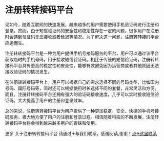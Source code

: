 # 注册转转接码平台

现如今，随着互联网的快速发展，越来越多的用户需要使用手机验证码进行注册和登录。然而，由于短信验证码的安全性和稳定性存在一定的问题，很多用户在注册时会遇到验证码无法接收或者延迟等情况。为了解决这一问题，注册转转接码平台应运而生。

注册转转接码平台是一种为用户提供手机号接码服务的平台，用户可以通过该平台获取临时的手机号码，用于接收短信验证码。相比于传统的短信验证码，注册转转接码平台具有更高的稳定性和安全性，能够有效避免因为运营商或者其他原因无法接收验证码的情况发生。

在注册转转接码平台上，用户可以根据自己的需求选择不同的号码类型，比如国内号码、国际号码等，同时还可以根据使用时长选择不同的套餐，非常灵活和方便。而且，注册转转接码平台还拥有强大的验证码接收速度，几乎可以实时接收短信验证码，大大提高了用户的注册和登录效率。

总的来说，注册转转接码平台为用户提供了一种更加稳定、安全、快捷的手机号接码服务，极大地方便了用户的注册和登录过程。相信随着科技的不断发展，注册转转接码平台将会得到越来越多用户的青睐和使用。

更多 关于注册转转接码平台 请通过✈与我们联系，感谢阅读,谢谢！[点✈这里联系](https://ads.k02.cc)